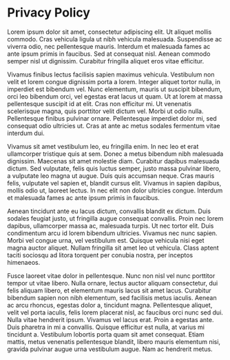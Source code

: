 # Privacy Policy

Lorem ipsum dolor sit amet, consectetur adipiscing elit. Ut aliquet mollis commodo. Cras vehicula ligula ut nibh vehicula malesuada. Suspendisse ac viverra odio, nec pellentesque mauris. Interdum et malesuada fames ac ante ipsum primis in faucibus. Sed at 
consequat nisl. Aenean commodo semper nisl ut dignissim. Curabitur fringilla aliquet eros vitae efficitur.

Vivamus finibus lectus facilisis sapien maximus vehicula. Vestibulum non velit et lorem congue dignissim porta a lorem. Integer aliquet tortor nulla, in imperdiet est bibendum vel. Nunc elementum, mauris ut suscipit bibendum, orci leo bibendum orci, vel egestas 
erat lacus ut quam. Ut at lorem at massa pellentesque suscipit id at elit. Cras non efficitur mi. Ut venenatis scelerisque magna, quis porttitor velit dictum vel. Morbi ut odio nulla. Pellentesque finibus pulvinar ornare. Pellentesque imperdiet dolor mi, sed 
consequat odio ultricies ut. Cras at ante ac metus sodales fermentum vitae interdum dui.

Vivamus sit amet vestibulum leo, eu fringilla enim. In nec leo et erat ullamcorper tristique quis at sem. Donec a metus bibendum nibh malesuada dignissim. Maecenas sit amet molestie diam. Curabitur dapibus malesuada dictum. Sed vulputate, felis quis luctus semper, 
justo massa pulvinar libero, a vulputate leo magna ut augue. Duis quis accumsan neque. Cras mauris felis, vulputate vel sapien et, blandit cursus elit. Vivamus in sapien dapibus, mollis odio ut, laoreet lectus. In nec elit non dolor ultricies congue. Interdum et 
malesuada fames ac ante ipsum primis in faucibus.

Aenean tincidunt ante eu lacus dictum, convallis blandit ex dictum. Duis sodales feugiat justo, ut fringilla augue consequat convallis. Proin nec lorem dapibus, ullamcorper massa ac, malesuada turpis. Ut nec tortor elit. Duis condimentum arcu id lorem bibendum 
ultricies. Vivamus nec nunc sapien. Morbi vel congue urna, vel vestibulum est. Quisque vehicula nisi eget magna auctor aliquet. Nullam fringilla sit amet leo ut vehicula. Class aptent taciti sociosqu ad litora torquent per conubia nostra, per inceptos himenaeos.

Fusce laoreet vitae dolor in pellentesque. Nunc non nisl vel nunc porttitor tempor ut vitae libero. Nulla ornare, lectus auctor aliquam consectetur, dui felis aliquam libero, et elementum mauris lacus sit amet lacus. Curabitur bibendum sapien non nibh elementum, 
sed facilisis metus iaculis. Aenean ac arcu rhoncus, egestas dolor a, tincidunt magna. Pellentesque aliquet, velit vel porta iaculis, felis lorem placerat nisl, ac faucibus orci nunc sed dui. Nulla vitae hendrerit ipsum. Vivamus vel lacus erat. Proin a egestas 
ante. Duis pharetra in mi a convallis. Quisque efficitur est nulla, at varius mi tincidunt a. Vestibulum lobortis porta quam sit amet consequat. Etiam mattis, metus venenatis pellentesque blandit, libero mauris elementum nisi, gravida pulvinar augue urna 
vestibulum augue. Nam ac hendrerit metus.


